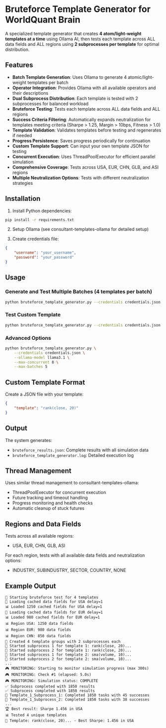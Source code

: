 # Bruteforce Template Generator for WorldQuant Brain

A specialized template generator that creates **4 atom/light-weight templates at a time** using Ollama AI, then tests each template across ALL data fields and ALL regions using **2 subprocesses per template** for optimal distribution.

## Features

- **Batch Template Generation**: Uses Ollama to generate 4 atomic/light-weight templates per batch
- **Operator Integration**: Provides Ollama with all available operators and their descriptions
- **Dual Subprocess Distribution**: Each template is tested with 2 subprocesses for balanced workload
- **Bruteforce Testing**: Tests each template across ALL data fields and ALL regions
- **Success Criteria Filtering**: Automatically expands neutralization for templates meeting criteria (Sharpe > 1.25, Margin > 10bps, Fitness > 1.0)
- **Template Validation**: Validates templates before testing and regenerates if needed
- **Progress Persistence**: Saves progress periodically for continuation
- **Custom Template Support**: Can input your own template JSON for testing
- **Concurrent Execution**: Uses ThreadPoolExecutor for efficient parallel simulation
- **Comprehensive Coverage**: Tests across USA, EUR, CHN, GLB, and ASI regions
- **Multiple Neutralization Options**: Tests with different neutralization strategies

## Installation

1. Install Python dependencies:
```bash
pip install -r requirements.txt
```

2. Setup Ollama (see consultant-templates-ollama for detailed setup)

3. Create credentials file:
```json
{
    "username": "your_username",
    "password": "your_password"
}
```

## Usage

### Generate and Test Multiple Batches (4 templates per batch)
```bash
python bruteforce_template_generator.py --credentials credentials.json --max-batches 3
```

### Test Custom Template
```bash
python bruteforce_template_generator.py --credentials credentials.json --custom-template my_template.json
```

### Advanced Options
```bash
python bruteforce_template_generator.py \
    --credentials credentials.json \
    --ollama-model llama3.1 \
    --max-concurrent 8 \
    --max-batches 5
```

## Custom Template Format

Create a JSON file with your template:
```json
{
    "template": "rank(close, 20)"
}
```

## Output

The system generates:
- `bruteforce_results.json`: Complete results with all simulation data
- `bruteforce_template_generator.log`: Detailed execution log

## Thread Management

Uses similar thread management to consultant-templates-ollama:
- ThreadPoolExecutor for concurrent execution
- Future tracking and timeout handling
- Progress monitoring and health checks
- Automatic cleanup of stuck futures

## Regions and Data Fields

Tests across all available regions:
- USA, EUR, CHN, GLB, ASI

For each region, tests with all available data fields and neutralization options:
- INDUSTRY, SUBINDUSTRY, SECTOR, COUNTRY, NONE

## Example Output

```
🎯 Starting bruteforce test for 4 templates
📁 Loading cached data fields for USA delay=1
📊 Loaded 1250 cached fields for USA delay=1
📁 Loading cached data fields for EUR delay=1
📊 Loaded 980 cached fields for EUR delay=1
📊 Region USA: 1250 data fields
📊 Region EUR: 980 data fields
📊 Region CHN: 850 data fields
🚀 Created 4 template groups with 2 subprocesses each
🚀 Started subprocess 1 for template 1: rank(close, 20)...
🚀 Started subprocess 2 for template 1: rank(close, 20)...
🚀 Started subprocess 1 for template 2: sma(volume, 10)...
🚀 Started subprocess 2 for template 2: sma(volume, 10)...
...
🎮 MONITORING: Starting to monitor simulation progress (max 300s)
🎮 MONITORING: Check #1 (elapsed: 5.0s)
🎮 MONITORING: Simulation status: COMPLETE
✅ Subprocess completed with 1850 results
✅ Subprocess completed with 1850 results
🏁 Template_1_Subprocess_1: Completed 1850 tasks with 45 successes
🏁 Template_1_Subprocess_2: Completed 1850 tasks with 38 successes
...
🏆 Best result: Sharpe 1.456 in USA
📊 Tested 4 unique templates
🎯 Template: rank(close, 20)... - Best Sharpe: 1.456 in USA
```
